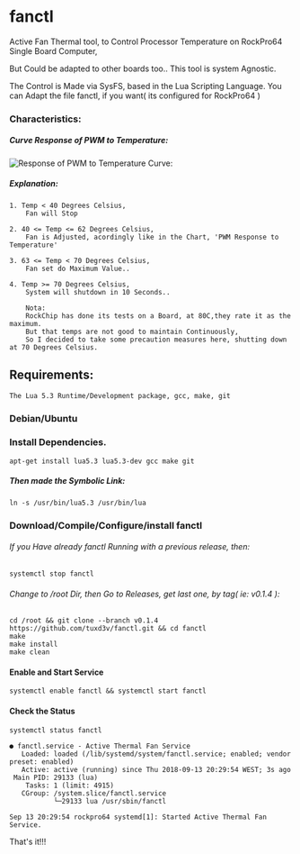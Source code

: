 # fanctl

Active Fan Thermal tool, to Control Processor Temperature on RockPro64 Single Board Computer,

But Could be adapted to other boards too..
This tool is system Agnostic.

The Control is Made via SysFS, based in the Lua Scripting Language.
You can Adapt the file fanctl, if you want( its configured  for RockPro64 )

### Characteristics:

#####  Curve Response of PWM to Temperature:

![Response of PWM to Temperature Curve:](https://github.com/tuxd3v/fanctl/blob/master/active_fan_thermal_envelope.png)

##### Explanation:
    
	1. Temp < 40 Degrees Celsius,
		Fan will Stop

	2. 40 <= Temp <= 62 Degrees Celsius,
	    Fan is Adjusted, acordingly like in the Chart, 'PWM Response to Temperature'

	3. 63 <= Temp < 70 Degrees Celsius,
		Fan set do Maximum Value..

	4. Temp >= 70 Degrees Celsius,
		System will shutdown in 10 Seconds..
		
		Nota:
		RockChip has done its tests on a Board, at 80C,they rate it as the maximum.
		But that temps are not good to maintain Continuously,
		So I decided to take some precaution measures here, shutting down at 70 Degrees Celsius.



## Requirements:
	The Lua 5.3 Runtime/Development package, gcc, make, git


### Debian/Ubuntu

### Install Dependencies.
	apt-get install lua5.3 lua5.3-dev gcc make git

##### Then made the Symbolic Link:
	ln -s /usr/bin/lua5.3 /usr/bin/lua

### Download/Compile/Configure/install fanctl
######	If you Have already fanctl Running with a previous release, then:
	systemctl stop fanctl
	
######	Change to /root Dir, then Go to Releases, get last one, by tag( ie: v0.1.4 ):
	cd /root && git clone --branch v0.1.4 https://github.com/tuxd3v/fanctl.git && cd fanctl
	make
	make install
	make clean

#### Enable and Start Service
	systemctl enable fanctl && systemctl start fanctl

#### Check the Status
	systemctl status fanctl

	● fanctl.service - Active Thermal Fan Service
	   Loaded: loaded (/lib/systemd/system/fanctl.service; enabled; vendor preset: enabled)
	   Active: active (running) since Thu 2018-09-13 20:29:54 WEST; 3s ago
	 Main PID: 29133 (lua)
		Tasks: 1 (limit: 4915)
	   CGroup: /system.slice/fanctl.service
		       └─29133 lua /usr/sbin/fanctl

	Sep 13 20:29:54 rockpro64 systemd[1]: Started Active Thermal Fan Service.


That's it!!!

